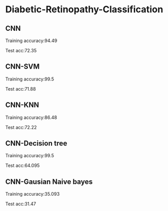 # Diabetic-Retinopathy-Classification

## CNN

Training accuracy:94.49

Test acc:72.35

## CNN-SVM

Training accuracy:99.5

Test acc:71.88

## CNN-KNN

Training accuracy:86.48

Test acc:72.22

## CNN-Decision tree

Training accuracy:99.5

Test acc:64.095

## CNN-Gausian Naive bayes

Training accuracy:35.093

Test acc:31.47
